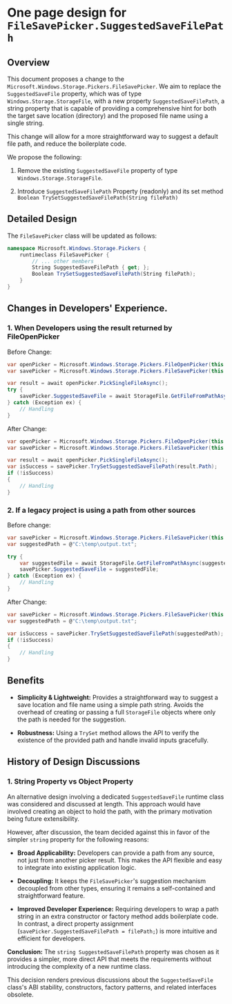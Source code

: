 # One page design for `FileSavePicker.SuggestedSaveFilePath`


## Overview

This document proposes a change to the `Microsoft.Windows.Storage.Pickers.FileSavePicker`. We aim to 
replace the `SuggestedSaveFile` property, which was of type `Windows.Storage.StorageFile`, with a 
new property `SuggestedSaveFilePath`, a string property that is capable of providing a comprehensive 
hint for both the target save location (directory) and the proposed file name using a single string.

This change will allow for a more straightforward way to suggest a default file path, and reduce the
boilerplate code.

We propose the following:

1.  Remove the existing `SuggestedSaveFile` property of type `Windows.Storage.StorageFile`.

1.  Introduce `SuggestedSaveFilePath` Property (readonly) and its set method 
    `Boolean TrySetSuggestedSaveFilePath(String filePath)`


## Detailed Design

The `FileSavePicker` class will be updated as follows:

```cs
namespace Microsoft.Windows.Storage.Pickers {
    runtimeclass FileSavePicker {
        // ... other members
        String SuggestedSaveFilePath { get; };
        Boolean TrySetSuggestedSaveFilePath(String filePath);
    }
}
```

## Changes in Developers' Experience.

### 1. When Developers using the result returned by FileOpenPicker

Before Change:
```cs
var openPicker = Microsoft.Windows.Storage.Pickers.FileOpenPicker(this.AppWindows.Id);
var savePicker = Microsoft.Windows.Storage.Pickers.FileSavePicker(this.AppWindows.Id);

var result = await openPicker.PickSingleFileAsync();
try {
    savePicker.SuggestedSaveFile = await StorageFile.GetFileFromPathAsync(result.Path);
} catch (Exception ex) {
    // Handling
}

```

After Change:
```cs
var openPicker = Microsoft.Windows.Storage.Pickers.FileOpenPicker(this.AppWindows.Id);
var savePicker = Microsoft.Windows.Storage.Pickers.FileSavePicker(this.AppWindows.Id);

var result = await openPicker.PickSingleFileAsync();
var isSuccess = savePicker.TrySetSuggestedSaveFilePath(result.Path);
if (!isSuccess)
{
    // Handling
}
```

### 2. If a legacy project is using a path from other sources

Before change:
```cs
var savePicker = Microsoft.Windows.Storage.Pickers.FileSavePicker(this.AppWindows.Id);
var suggestedPath = @"C:\temp\output.txt";

try {
    var suggestedFile = await StorageFile.GetFileFromPathAsync(suggestedPath);
    savePicker.SuggestedSaveFile = suggestedFile;
} catch (Exception ex) {
    // Handling 
}
```

After Change:
```cs
var savePicker = Microsoft.Windows.Storage.Pickers.FileSavePicker(this.AppWindows.Id);
var suggestedPath = @"C:\temp\output.txt";

var isSuccess = savePicker.TrySetSuggestedSaveFilePath(suggestedPath);
if (!isSuccess)
{
    // Handling
}
```

## Benefits

*   **Simplicity & Lightweight:** Provides a straightforward way to suggest a save location and file 
    name using a simple path string. Avoids the overhead of creating or passing a full `StorageFile` 
    objects where only the path is needed for the suggestion.

*   **Robustness:** Using a `TrySet` method allows the API to verify the existence of the provided 
    path and handle invalid inputs gracefully.

## History of Design Discussions

### 1. String Property vs Object Property

An alternative design involving a dedicated `SuggestedSaveFile` runtime class was considered and 
discussed at length. This approach would have involved creating an object to hold the path, with the 
primary motivation being future extensibility.

However, after discussion, the team decided against this in favor of the simpler `string` property 
for the following reasons:

*   **Broad Applicability:** Developers can provide a path from any source, not just from another 
    picker result. This makes the API flexible and easy to integrate into existing application logic.

*   **Decoupling:** It keeps the `FileSavePicker`'s suggestion mechanism decoupled from other types, 
    ensuring it remains a self-contained and straightforward feature.

*   **Improved Developer Experience:** Requiring developers to wrap a path string in an extra
    constructor or factory method adds boilerplate code. In contrast, a direct property assignment 
    (`savePicker.SuggestedSaveFilePath = filePath;`) is more intuitive and efficient for developers.

**Conclusion:** The `string SuggestedSaveFilePath` property was chosen as it provides a simpler, 
more direct API that meets the requirements without introducing the complexity of a new runtime 
class. 

This decision renders previous discussions about the `SuggestedSaveFile` class's ABI stability, 
constructors, factory patterns, and related interfaces obsolete.